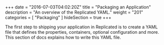 +++
date = "2016-07-03T04:02:20Z"
title = "Packaging an Application"
description = "An overview of the Replicated YAML."
weight = "201"
categories = [ "Packaging" ]
hideSection = true
+++

The first step to shipping your application in Replicated is to create a YAML file that defines
the properties, containers, optional configuration and more.  This section of docs explains how
to write this YAML file.
